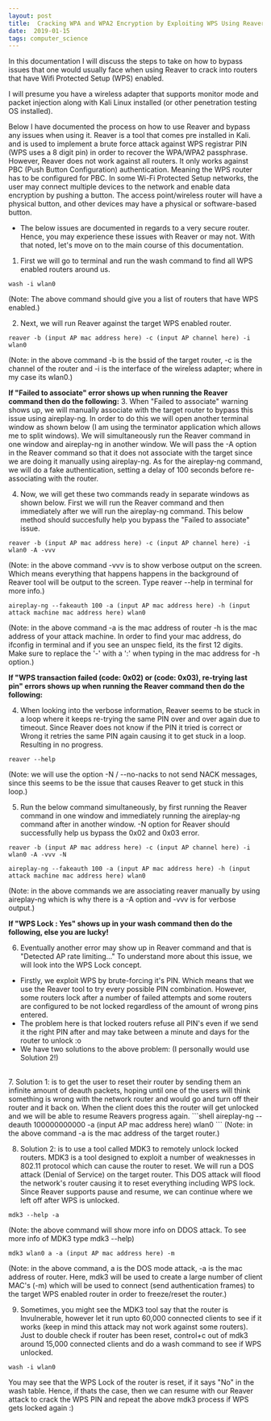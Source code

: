 ```yaml
---
layout: post
title:  Cracking WPA and WPA2 Encryption by Exploiting WPS Using Reaver
date:  2019-01-15
tags: computer_science
---
```


In this documentation I will discuss the steps to take on how to bypass issues that one would usually face when using Reaver to crack into routers that have Wifi Protected Setup (WPS) enabled.

I will presume you have a wireless adapter that supports monitor mode and packet injection along with Kali Linux installed (or other penetration testing OS installed).

Below I have documented the process on how to use Reaver and bypass any issues when using it. Reaver is a tool that comes pre installed in Kali. and is used to implement a brute force attack against WPS registrar PIN (WPS uses a 8 digit pin) in order to recover the WPA/WPA2 passphrase. However, Reaver does not work against all routers. It only works against PBC (Push Button Configuration) authentication. Meaning the WPS router has to be configured for PBC. In some Wi-Fi Protected Setup networks, the user may connect multiple devices to the network and enable data encryption by pushing a button. The access point/wireless router will have a physical button, and other devices may have a physical or software-based button.
* The below issues are documented in regards to a very secure router. Hence, you may experience these issues with Reaver or may not. With that noted, let's move on to the main course of this documentation.  

1. First we will go to terminal and run the wash command to find all WPS enabled routers around us.
```shell
wash -i wlan0
```
(Note: The above command should give you a list of routers that have WPS enabled.)

2. Next, we will run Reaver against the target WPS enabled router.
```shell
reaver -b (input AP mac address here) -c (input AP channel here) -i wlan0
```
(Note: in the above command -b is the bssid of the target router, -c is the channel of the router and -i is the interface of the wireless adapter; where in my case its wlan0.)

**If "Failed to associate" error shows up when running the Reaver command then do the following:**
3. When "Failed to associate" warning shows up, we will manually associate with the target router to bypass this issue using aireplay-ng. In order to do this we will open another terminal window as shown below (I am using the terminator application which allows me to split windows). We will simultaneously run the Reaver command in one window and aireplay-ng in another window. We will pass the -A option in the Reaver command so that it does not associate with the target since we are doing it manually using aireplay-ng. As for the aireplay-ng command, we will do a fake authentication, setting a delay of 100 seconds before re-associating with the router.

4. Now, we will get these two commands ready in separate windows as shown below. First we will run the Reaver command and then immediately after we will run the aireplay-ng command. This below method should succesfully help you bypass the "Failed to associate" issue.
```shell
reaver -b (input AP mac address here) -c (input AP channel here) -i wlan0 -A -vvv
```
(Note: in the above command -vvv is to show verbose output on the screen. Which means everything that happens happens in the background of Reaver tool will be output to the screen. Type reaver --help in terminal for more info.)
```shell
aireplay-ng --fakeauth 100 -a (input AP mac address here) -h (input attack machine mac address here) wlan0
```
(Note: in the above command -a is the mac address of router -h is the mac address of your attack machine. In order to find your mac address, do ifconfig in terminal and if you see an unspec field, its the first 12 digits. Make sure to replace the '-' with a ':' when typing in the mac address for -h option.)

**If "WPS transaction failed (code: 0x02) or (code: 0x03), re-trying last pin" errors shows up when running the Reaver command then do the following:**

4. When looking into the verbose information, Reaver seems to be stuck in a loop where it keeps re-trying the same PIN over and over again due to timeout. Since Reaver does not know if the PIN it tried is correct or Wrong it retries the same PIN again causing it to get stuck in a loop. Resulting in no progress.
```shell
reaver --help
```
(Note: we will use the option -N / --no-nacks to not send NACK messages, since this seems to be the issue that causes Reaver to get stuck in this loop.)

5. Run the below command simultaneously, by first running the Reaver command in one window and immediately running the aireplay-ng command after in another window. -N option for Reaver should successfully help us bypass the 0x02 and 0x03 error.
```shell
reaver -b (input AP mac address here) -c (input AP channel here) -i wlan0 -A -vvv -N
```
```shell
aireplay-ng --fakeauth 100 -a (input AP mac address here) -h (input attack machine mac address here) wlan0
```
(Note: in the above commands we are associating reaver manually by using aireplay-ng which is why there is a -A option and -vvv is for verbose output.)

**If "WPS Lock : Yes" shows up in your wash command then do the following, else you are lucky!**

6. Eventually another error may show up in Reaver command and that is "Detected AP rate limiting..." To understand more about this issue, we will look into the WPS Lock concept.
* Firstly, we exploit WPS by brute-forcing it's PIN. Which means that we use the Reaver tool to try every possible PIN combination. However, some routers lock after a number of failed attempts and some routers are configured to be not locked regardless of the amount of wrong pins entered.
* The problem here is that locked routers refuse all PIN's even if we send it the right PIN after and may take between a minute and days for the router to unlock :o
* We have two solutions to the above problem: (I personally would use Solution 2!)
<br>
7. Solution 1: is to get the user to reset their router by sending them an infinite amount of deauth packets, hoping until one of the users will think something is wrong with the network router and would go and turn off their router and it back on. When the client does this the router will get unlocked and we will be able to resume Reavers progress again.
```shell
aireplay-ng --deauth 100000000000 -a (input AP mac address here) wlan0
```
(Note: in the above command -a is the mac address of the target router.)

8. Solution 2: is to use a tool called MDK3 to remotely unlock locked routers. MDK3 is a tool designed to exploit a number of weaknesses in 802.11 protocol which can cause the router to reset. We will run a DOS attack (Denial of Service) on the target router. This DOS attack will flood the network's router causing it to reset everything including WPS lock. Since Reaver supports pause and resume, we can continue where we left off after WPS is unlocked. 
```shell
mdk3 --help -a
```
(Note: the above command will show more info on DDOS attack. To see more info of MDK3 type mdk3 --help)
```shell
mdk3 wlan0 a -a (input AP mac address here) -m
```
(Note: in the above command, a is the DOS mode attack, -a is the mac address of router. Here, mdk3 will be used to create a large number of client MAC's (-m) which will be used to connect (send authentication frames) to the target WPS enabled router in order to freeze/reset the router.)

9. Sometimes, you might see the MDK3 tool say that the router is Invulnerable, however let it run upto 60,000 connected clients to see if it works (keep in mind this attack may not work against some routers). Just to double check if router has been reset, control+c out of mdk3 around 15,000 connected clients and do a wash command to see if WPS unlocked.
```shell
wash -i wlan0
```
You may see that the WPS Lock of the router is reset, if it says "No" in the wash table. Hence, if thats the case, then we can resume with our Reaver attack to crack the WPS PIN and repeat the above mdk3 process if WPS gets locked again :)

